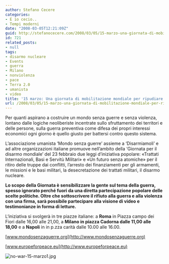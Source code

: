 ```yaml
---
author: Stefano Cecere
categories:
- E io cecio..
- Tempi moderni
date: "2008-03-05T12:21:09Z"
guid: http://stefanocecere.com/2008/03/05/15-marzo-una-giornata-di-mobilitazione-mondiale-per-ripudiare-la-guerra/
id: 721
related_posts:
- null
tags:
- disarmo nucleare
- Events
- guerra
- Milano
- nonviolenza
- pace
- Terra 2.0
- umanista
- video
title: '15 marzo: Una giornata di mobilitazione mondiale per ripudiare la guerra'
url: /2008/03/05/15-marzo-una-giornata-di-mobilitazione-mondiale-per-ripudiare-la-guerra/
---
```


Per quanti aspirano a costruire un mondo senza guerre e senza violenza, lontano dalle logiche neoliberiste incentrate sullo sfruttamento dei territori e delle persone, sulla guerra preventiva come difesa dei propri interessi economici ogni giorno è quello giusto per battersi contro questo sistema.
  
L’associazione umanista ‘Mondo senza guerre’ assieme a ‘Disarmiamoli’ e ad altre organizzazioni italiane promuove nell’ambito della ‘Giornata per il disarmo mondiale’ del 23 febbraio due leggi d’iniziativa popolare: «Trattati Internazionali, Basi e Servitù Militari» e «Un futuro senza atomiche» per il ritiro delle truppe dai conflitti, l’arresto dei finanziamenti per gli armamenti, le missioni e le basi militari, la desecretazione dei trattati militari, il disarmo nucleare.
  
**Lo scopo della Giornata è sensibilizzare la gente sul tema della guerra, spesso ignorato perché fuori da una diretta partecipazione popolare delle scelte politiche. Oltre che sottoscrivere il rifiuto alla guerra e alla violenza con una firma, sarà possibile partecipare alla visione di video e testimonianze in forma di letture.** 

L‘iniziativa si svolgerà in tre piazze italiane: a **Roma** in Piazza campo dei Fiori dalle 16,00 alle 21,00, a **Milano in piazza Cadorna dalle 11,00 alle 18,00** e a **Napoli** in in p.zza carità dalle 10.00 alle 16.00.

[www.mondosenzaguerre.org](http://www.mondosenzaguerre.org)
  
[www.europeforpeace.eu](http://www.europeforpeace.eu)

![no-war-15-marzo1.jpg](http://stefanocecere.com/wp-content/uploads/sites/3/2008/03/no-war-15-marzo1.jpg)
